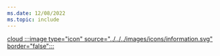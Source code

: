 ```yaml
---
ms.date: 12/08/2022
ms.topic: include
---
```


[cloud :::image type="icon" source="../../../images/icons/information.svg" border="false":::](../hello-how-it-works-technology.md#cloud-deployment "For organizations using Microsoft Entra-only identities. Device management is usually done via Intune/MDM")
